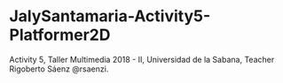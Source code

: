 # JalySantamaria-Activity5-Platformer2D
Activity 5, Taller Multimedia 2018 - II, Universidad de la Sabana, Teacher Rigoberto Sáenz @rsaenzi.
